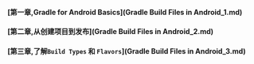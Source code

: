 #### [第一章,Gradle for Android Basics](Gradle Build Files in Android_1.md)

#### [第二章,从创建项目到发布](Gradle Build Files in Android_2.md)

#### [第三章,了解`Build Types` 和 `Flavors`](Gradle Build Files in Android_3.md)

